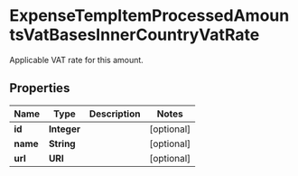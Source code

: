 

# ExpenseTempItemProcessedAmountsVatBasesInnerCountryVatRate

Applicable VAT rate for this amount.

## Properties

| Name | Type | Description | Notes |
|------------ | ------------- | ------------- | -------------|
|**id** | **Integer** |  |  [optional] |
|**name** | **String** |  |  [optional] |
|**url** | **URI** |  |  [optional] |



